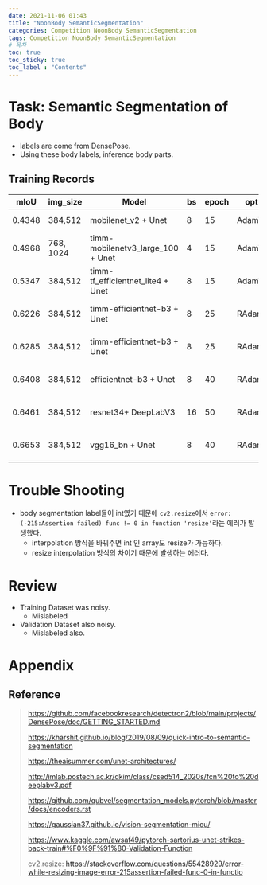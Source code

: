 ```yaml
---
date: 2021-11-06 01:43
title: "NoonBody SemanticSegmentation"
categories: Competition NoonBody SemanticSegmentation
tags: Competition NoonBody SemanticSegmentation
# 목차
toc: true  
toc_sticky: true 
toc_label : "Contents"
---
```


# Task: Semantic Segmentation of Body
- labels are come from DensePose.
- Using these body labels, inference body parts.

## Training Records
| mIoU   | img_size  | Model                             | bs | epoch | opt   | sch                                                                               | lr   | aug                                                 |   |   |
|--------|-----------|-----------------------------------|----|-------|-------|-----------------------------------------------------------------------------------|------|-----------------------------------------------------|---|---|
| 0.4348 | 384,512   | mobilenet_v2 + Unet               | 8  | 15    | AdamW | CosineAnnealingWarmRestarts                                                       | 1e-2 | Resize, CenterCrop                                  |   |   |
| 0.4968 | 768, 1024 | timm-mobilenetv3_large_100 + Unet | 4  | 15    | AdamW | CosineAnnealingWarmRestarts                                                       | 1e-2 | Resize, CenterCrop                                  |   |   |
| 0.5347 | 384,512   | timm-tf_efficientnet_lite4 + Unet | 8  | 15    | AdamW | CosineAnnealingWarmRestarts                                                       | 1e-2 | Resize, CenterCrop                                  |   |   |
| 0.6226 | 384,512   | timm-efficientnet-b3 + Unet       | 8  | 25    | RAdam | ReduceLROnPlateau(patience=3, factor=0.5)                                         | 1e-3 | Resize, CenterCrop, CLAHE, RandomBrightnessContrast |   |   |
| 0.6285 | 384,512   | timm-efficientnet-b3 + Unet       | 8  | 25    | RAdam | ReduceLROnPlateau(patience=3, factor=0.5) (10e)+ CosineAnnealingWarmRestarts(15e) | 1e-3 | Resize, CenterCrop, CLAHE, RandomBrightnessContrast |   |   |
| 0.6408 | 384,512   | efficientnet-b3 + Unet            | 8  | 40    | RAdam | ReduceLROnPlateau(patience=3, factor=0.5)                                         | 1e-3 | Resize, CenterCrop, CLAHE, RandomBrightnessContrast |   |   |
| 0.6461 | 384,512   | resnet34+ DeepLabV3               | 16 | 50    | RAdam | ReduceLROnPlateau(patience=3, factor=0.5)                                         | 1e-2 | Resize, CenterCrop, CLAHE, RandomBrightnessContrast |   |   |
| 0.6653 | 384,512   | vgg16_bn + Unet                   | 8  | 40    | RAdam | ReduceLROnPlateau(patience=3, factor=0.5)                                         | 1e-3 | Resize, CenterCrop, CLAHE, RandomBrightnessContrast |   |   |


# Trouble Shooting
- body segmentation label들이 int였기 때문에 `cv2.resize`에서 `error: (-215:Assertion failed) func != 0 in function 'resize'`라는 에러가 발생했다.
  - interpolation 방식을 바꿔주면 int 인 array도 resize가 가능하다.
  - resize interpolation 방식의 차이기 때문에 발생하는 에러다.


# Review
- Training Dataset was noisy.
  - Mislabeled
- Validation Dataset also noisy.
  - Mislabeled also.



# Appendix
## Reference
> <https://github.com/facebookresearch/detectron2/blob/main/projects/DensePose/doc/GETTING_STARTED.md>  
> 
> <https://kharshit.github.io/blog/2019/08/09/quick-intro-to-semantic-segmentation>  
> 
> <https://theaisummer.com/unet-architectures/>  
> 
> <http://imlab.postech.ac.kr/dkim/class/csed514_2020s/fcn%20to%20deeplabv3.pdf>  
> 
> <https://github.com/qubvel/segmentation_models.pytorch/blob/master/docs/encoders.rst>
> 
> <https://gaussian37.github.io/vision-segmentation-miou/>
> 
> <https://www.kaggle.com/awsaf49/pytorch-sartorius-unet-strikes-back-train#%F0%9F%91%80-Validation-Function>
> 
> cv2.resize: <https://stackoverflow.com/questions/55428929/error-while-resizing-image-error-215assertion-failed-func-0-in-functio>